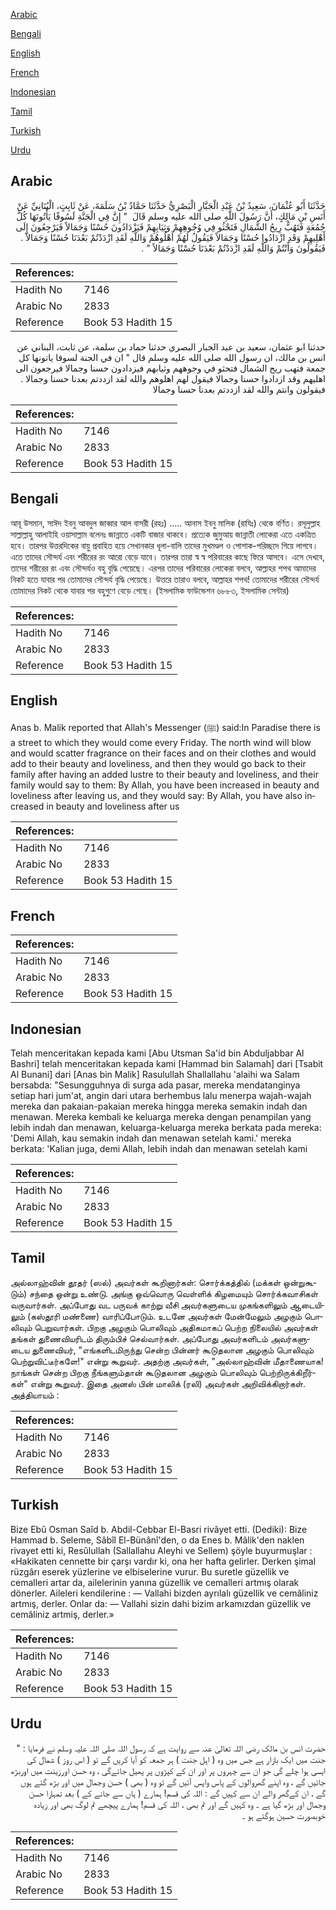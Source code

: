 [Arabic](#arabic)

[Bengali](#bengali)

[English](#english)

[French](#french)

[Indonesian](#indonesian)

[Tamil](#tamil)

[Turkish](#turkish)

[Urdu](#urdu)

## Arabic


<div dir="rtl" lang="ar" style={{fontSize:'larger',backgroundColor:'#f8f9fa',padding:20}}>
حَدَّثَنَا أَبُو عُثْمَانَ، سَعِيدُ بْنُ عَبْدِ الْجَبَّارِ الْبَصْرِيُّ حَدَّثَنَا حَمَّادُ بْنُ سَلَمَةَ، عَنْ ثَابِتٍ، الْبُنَانِيِّ عَنْ أَنَسِ بْنِ مَالِكٍ، أَنَّ رَسُولَ اللَّهِ صلى الله عليه وسلم قَالَ ‏ "‏ إِنَّ فِي الْجَنَّةِ لَسُوقًا يَأْتُونَهَا كُلَّ جُمُعَةٍ فَتَهُبُّ رِيحُ الشَّمَالِ فَتَحْثُو فِي وُجُوهِهِمْ وَثِيَابِهِمْ فَيَزْدَادُونَ حُسْنًا وَجَمَالاً فَيَرْجِعُونَ إِلَى أَهْلِيهِمْ وَقَدِ ازْدَادُوا حُسْنًا وَجَمَالاً فَيَقُولُ لَهُمْ أَهْلُوهُمْ وَاللَّهِ لَقَدِ ازْدَدْتُمْ بَعْدَنَا حُسْنًا وَجَمَالاً ‏.‏ فَيَقُولُونَ وَأَنْتُمْ وَاللَّهِ لَقَدِ ازْدَدْتُمْ بَعْدَنَا حُسْنًا وَجَمَالاً ‏"‏ ‏.‏
</div>
<div style={{backgroundColor:'#f8f9fa',padding:20, marginBottom: 10}}><table> <thead> <tr> <th>References:</th> <th></th> </tr> </thead> <tbody><tr><td>Hadith No</td><td>7146</td></tr><tr><td>Arabic No</td><td>2833</td></tr><tr><td>Reference</td><td>Book 53 Hadith 15</td></tr></tbody></table></div>


<div dir="rtl" lang="ar" style={{fontSize:'larger',backgroundColor:'#f8f9fa',padding:20}}>
حدثنا ابو عثمان، سعيد بن عبد الجبار البصري حدثنا حماد بن سلمة، عن ثابت، البناني عن انس بن مالك، ان رسول الله صلى الله عليه وسلم قال " ان في الجنة لسوقا ياتونها كل جمعة فتهب ريح الشمال فتحثو في وجوههم وثيابهم فيزدادون حسنا وجمالا فيرجعون الى اهليهم وقد ازدادوا حسنا وجمالا فيقول لهم اهلوهم والله لقد ازددتم بعدنا حسنا وجمالا . فيقولون وانتم والله لقد ازددتم بعدنا حسنا وجمالا
</div>
<div style={{backgroundColor:'#f8f9fa',padding:20, marginBottom: 10}}><table> <thead> <tr> <th>References:</th> <th></th> </tr> </thead> <tbody><tr><td>Hadith No</td><td>7146</td></tr><tr><td>Arabic No</td><td>2833</td></tr><tr><td>Reference</td><td>Book 53 Hadith 15</td></tr></tbody></table></div>

## Bengali


<div dir="ltr" lang="bn" style={{fontSize:'larger',backgroundColor:'#f8f9fa',padding:20}}>
আবূ উসমান, সাঈদ ইবনু আবদুল জাব্বার আল বাসরী (রহঃ) ..... আনাস ইবনু মালিক (রাযিঃ) থেকে বর্ণিত। রসূলুল্লাহ সাল্লাল্লাহু আলাইহি ওয়াসাল্লাম বলেনঃ জান্নাতে একটি বাজার থাকবে। প্রত্যেক জুমুআয় জান্নাতী লোকেরা এতে একত্রিত হবে। তারপর উত্তরদিকের বায়ু প্রবাহিত হয়ে সেখানকার ধূলা-বালি তাদের মুখমণ্ডল ও পোশাক-পরিচ্ছদে গিয়ে লাগবে। এতে তাদের সৌন্দর্য এবং শরীরের রং আরো বেড়ে যাবে। তারপর তারা স্ব স্ব পরিবারের কাছে ফিরে আসবে। এসে দেখবে, তাদের শরীরের রং এবং সৌন্দর্যও বহু বৃদ্ধি পেয়েছে। এরপর তাদের পরিবারের লোকেরা বলবে, আল্লাহর শপথ আমাদের নিকট হতে যাবার পর তোমাদের সৌন্দর্য বৃদ্ধি পেয়েছে। উত্তরে তারাও বলবে, আল্লাহর শপথ! তোমাদের শরীরের সৌন্দর্য তোমাদের নিকট থেকে যাবার পর বহুগুণে বেড়ে গেছে। (ইসলামিক ফাউন্ডেশন ৬৮৮৩, ইসলামিক সেন্টার)
</div>
<div style={{backgroundColor:'#f8f9fa',padding:20, marginBottom: 10}}><table> <thead> <tr> <th>References:</th> <th></th> </tr> </thead> <tbody><tr><td>Hadith No</td><td>7146</td></tr><tr><td>Arabic No</td><td>2833</td></tr><tr><td>Reference</td><td>Book 53 Hadith 15</td></tr></tbody></table></div>

## English


<div dir="ltr" lang="en" style={{fontSize:'larger',backgroundColor:'#f8f9fa',padding:20}}>
Anas b. Malik reported that Allah's Messenger (ﷺ) said:In Paradise there is a street to which they would come every Friday. The north wind will blow and would scatter fragrance on their faces and on their clothes and would add to their beauty and loveliness, and then they would go back to their family after having an added lustre to their beauty and loveliness, and their family would say to them: By Allah, you have been increased in beauty and loveliness after leaving us, and they would say: By Allah, you have also increased in beauty and loveliness after us
</div>
<div style={{backgroundColor:'#f8f9fa',padding:20, marginBottom: 10}}><table> <thead> <tr> <th>References:</th> <th></th> </tr> </thead> <tbody><tr><td>Hadith No</td><td>7146</td></tr><tr><td>Arabic No</td><td>2833</td></tr><tr><td>Reference</td><td>Book 53 Hadith 15</td></tr></tbody></table></div>

## French


<div dir="ltr" lang="fr" style={{fontSize:'larger',backgroundColor:'#f8f9fa',padding:20}}>

</div>
<div style={{backgroundColor:'#f8f9fa',padding:20, marginBottom: 10}}><table> <thead> <tr> <th>References:</th> <th></th> </tr> </thead> <tbody><tr><td>Hadith No</td><td>7146</td></tr><tr><td>Arabic No</td><td>2833</td></tr><tr><td>Reference</td><td>Book 53 Hadith 15</td></tr></tbody></table></div>

## Indonesian


<div dir="ltr" lang="id" style={{fontSize:'larger',backgroundColor:'#f8f9fa',padding:20}}>
Telah menceritakan kepada kami [Abu Utsman Sa'id bin Abduljabbar Al Bashri] telah menceritakan kepada kami [Hammad bin Salamah] dari [Tsabit Al Bunani] dari [Anas bin Malik] Rasulullah Shallallahu 'alaihi wa Salam bersabda: "Sesungguhnya di surga ada pasar, mereka mendatanginya setiap hari jum'at, angin dari utara berhembus lalu menerpa wajah-wajah mereka dan pakaian-pakaian mereka hingga mereka semakin indah dan menawan. Mereka kembali ke keluarga mereka dengan penampilan yang lebih indah dan menawan, keluarga-keluarga mereka berkata pada mereka: 'Demi Allah, kau semakin indah dan menawan setelah kami.' mereka berkata: 'Kalian juga, demi Allah, lebih indah dan menawan setelah kami
</div>
<div style={{backgroundColor:'#f8f9fa',padding:20, marginBottom: 10}}><table> <thead> <tr> <th>References:</th> <th></th> </tr> </thead> <tbody><tr><td>Hadith No</td><td>7146</td></tr><tr><td>Arabic No</td><td>2833</td></tr><tr><td>Reference</td><td>Book 53 Hadith 15</td></tr></tbody></table></div>

## Tamil


<div dir="ltr" lang="ta" style={{fontSize:'larger',backgroundColor:'#f8f9fa',padding:20}}>
அல்லாஹ்வின் தூதர் (ஸல்) அவர்கள் கூறினார்கள்: சொர்க்கத்தில் (மக்கள் ஒன்றுகூடும்) சந்தை ஒன்று உண்டு. அங்கு ஒவ்வொரு வெள்ளிக் கிழமையும் சொர்க்கவாசிகள் வருவார்கள். அப்போது வட பருவக் காற்று வீசி அவர்களுடைய முகங்களிலும் ஆடையிலும் (கஸ்தூரி மண்ணை) வாரிப்போடும். உடனே அவர்கள் மேன்மேலும் அழகும் பொலிவும் பெறுவார்கள். பிறகு அழகும் பொலிவும் அதிகமாகப் பெற்ற நிலையில் அவர்கள் தங்கள் துணைவியரிடம் திரும்பிச் செல்வார்கள். அப்போது அவர்களிடம் அவர்களுடைய துணைவியர், "எங்களிடமிருந்து சென்ற பின்னர் கூடுதலான அழகும் பொலிவும் பெற்றுவிட்டீர்களே!" என்று கூறுவர். அதற்கு அவர்கள், "அல்லாஹ்வின் மீதாணையாக! நாங்கள் சென்ற பிறகு நீங்களும்தான் கூடுதலான அழகும் பொலிவும் பெற்றிருக்கிறீர்கள்" என்று கூறுவர். இதை அனஸ் பின் மாலிக் (ரலி) அவர்கள் அறிவிக்கிறார்கள். அத்தியாயம் :
</div>
<div style={{backgroundColor:'#f8f9fa',padding:20, marginBottom: 10}}><table> <thead> <tr> <th>References:</th> <th></th> </tr> </thead> <tbody><tr><td>Hadith No</td><td>7146</td></tr><tr><td>Arabic No</td><td>2833</td></tr><tr><td>Reference</td><td>Book 53 Hadith 15</td></tr></tbody></table></div>

## Turkish


<div dir="ltr" lang="tr" style={{fontSize:'larger',backgroundColor:'#f8f9fa',padding:20}}>
Bize Ebû Osman Saîd b. Abdil-Cebbar El-Basri rivâyet etti. (Dediki): Bize Hammad b. Seleme, Sâbîl El-Bünânî'den, o da Enes b. Mâlik'den naklen rivayet etti ki, Resûlullah (Sallallahu Aleyhi ve Sellem) şöyle buyurmuşlar : «Hakikaten cennette bir çarşı vardır ki, ona her hafta gelirler. Derken şimal rüzgârı eserek yüzlerine ve elbiselerine vurur. Bu suretle güzellik ve cemalleri artar da, ailelerinin yanına güzellik ve cemalleri artmış olarak dönerler. Aileleri kendilerine : — Vallahi bizden ayrılalı güzellik ve cemâliniz artmış, derler. Onlar da: — Vallahi sizin dahi bizim arkamızdan güzellik ve cemâliniz artmiş, derler.»
</div>
<div style={{backgroundColor:'#f8f9fa',padding:20, marginBottom: 10}}><table> <thead> <tr> <th>References:</th> <th></th> </tr> </thead> <tbody><tr><td>Hadith No</td><td>7146</td></tr><tr><td>Arabic No</td><td>2833</td></tr><tr><td>Reference</td><td>Book 53 Hadith 15</td></tr></tbody></table></div>

## Urdu


<div dir="rtl" lang="ur" style={{fontSize:'larger',backgroundColor:'#f8f9fa',padding:20}}>
حضرت انس بن مالک رضی اللہ تعالیٰ عنہ سے روایت ہے کہ رسول اللہ صلی اللہ علیہ وسلم نے فرمایا : " جنت میں ایک بازار ہے جس میں وہ ( اہل جنت ) ہر جمعہ کو آیا کریں گے تو ( اس روز ) شمال کی ایسی ہوا چلے گی جو ان سے چہروں پر اور ان کے کپڑوں پر پھیل جائےگی ، وہ حسن اورزینت میں اوربڑھ جائیں گے ، وہ اپنے گھروالوں کے پاس واپس آئیں گے تو وہ ( بھی ) حسن وجمال میں اور بڑھ گئے ہوں گے ، ان کےگھر والے ان سے کہیں گے : اللہ کی قسم! ہمارے ( ہاں سے جانے کے ) بعد تمہارا حسن وجمال اور بڑھ گیا ہے ۔ وہ کہیں گے اور تم بھی ، اللہ کی قسم! ہمارے پیچھے تم لوگ بھی اور زیادہ خوبصورت حسین ہوگئے ہو ۔
</div>
<div style={{backgroundColor:'#f8f9fa',padding:20, marginBottom: 10}}><table> <thead> <tr> <th>References:</th> <th></th> </tr> </thead> <tbody><tr><td>Hadith No</td><td>7146</td></tr><tr><td>Arabic No</td><td>2833</td></tr><tr><td>Reference</td><td>Book 53 Hadith 15</td></tr></tbody></table></div>